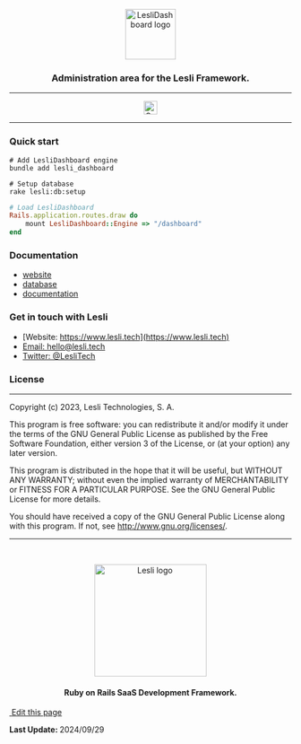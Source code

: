 <p align="center">
	<img width="90" alt="LesliDashboard logo" src="./app/assets/images/lesli_dashboard/dashboard-logo.svg" />
    <h3 align="center">Administration area for the Lesli Framework.</h3>
</p>

<hr/>
    <p align="center">
        <a target="blank" href="https://rubygems.org/gems/lesli_dashboard">
            <img src="https://badge.fury.io/rb/lesli_dashboard.svg" alt="Gem Version" height="24">
        </a>
    </p>
<hr/>

### Quick start

```shell
# Add LesliDashboard engine
bundle add lesli_dashboard
```

```shell
# Setup database
rake lesli:db:setup
```

```ruby
# Load LesliDashboard
Rails.application.routes.draw do
    mount LesliDashboard::Engine => "/dashboard"
end
```


### Documentation
* [website](https://www.lesli.dev/dashboard/)
* [database](./docs/database.md)
* [documentation](https://www.lesli.dev/documentation/)


### Get in touch with Lesli

* [Website: https://www.lesli.tech](https://www.lesli.tech)
* [Email: hello@lesli.tech](hello@lesli.tech)
* [Twitter: @LesliTech](https://twitter.com/LesliTech)


### License
-------
Copyright (c) 2023, Lesli Technologies, S. A.

This program is free software: you can redistribute it and/or modify
it under the terms of the GNU General Public License as published by
the Free Software Foundation, either version 3 of the License, or
(at your option) any later version.

This program is distributed in the hope that it will be useful,
but WITHOUT ANY WARRANTY; without even the implied warranty of
MERCHANTABILITY or FITNESS FOR A PARTICULAR PURPOSE. See the
GNU General Public License for more details.

You should have received a copy of the GNU General Public License
along with this program. If not, see http://www.gnu.org/licenses/.

<hr />
<br />

<p align="center">
    <img width="200" alt="Lesli logo" src="https://cdn.lesli.tech/lesli/brand/app-logo.svg" />
    <h4 align="center">Ruby on Rails SaaS Development Framework.</h4>
</p>


<section class="lesli-markdown-info">
    <p><a target="blank" href="https://github.com/LesliTech/LesliDashboard/README.md"><i class="ri-external-link-fill"></i>&nbsp;Edit this page</a><p/>
    <p><b>Last Update: </b>2024/09/29</p>
</section>

<!-- This code was automatically generated -->
<!-- to update this docs please run rake docs:build -->

